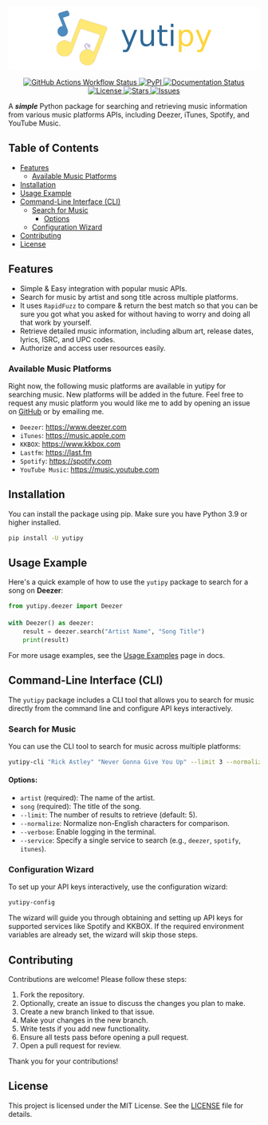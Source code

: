 <p align="center">
<img src="https://raw.githubusercontent.com/CheapNightbot/yutipy/main/docs/_static/yutipy_header.png" alt="yutipy" />
</p>

<p align="center">
<a href="https://github.com/CheapNightbot/yutipy/actions/workflows/tests.yml">
<img alt="GitHub Actions Workflow Status" src="https://img.shields.io/github/actions/workflow/status/cheapnightbot/yutipy/pytest-unit-testing.yml?style=for-the-badge&label=Pytest">
</a>
<a href="https://pypi.org/project/yutipy/">
<img src="https://img.shields.io/pypi/v/yutipy?style=for-the-badge" alt="PyPI" />
</a>
<a href="https://yutipy.readthedocs.io/en/latest/">
<img src="https://img.shields.io/readthedocs/yutipy?style=for-the-badge" alt="Documentation Status" />
</a>
<a href="https://github.com/CheapNightbot/yutipy/blob/master/LICENSE">
<img src="https://img.shields.io/github/license/CheapNightbot/yutipy?style=for-the-badge" alt="License" />
</a>
<a href="https://github.com/CheapNightbot/yutipy/stargazers">
<img src="https://img.shields.io/github/stars/CheapNightbot/yutipy?style=for-the-badge" alt="Stars" />
</a>
<a href="https://github.com/CheapNightbot/yutipy/issues">
<img src="https://img.shields.io/github/issues/CheapNightbot/yutipy?style=for-the-badge" alt="Issues" />
</a>
</p>

A _**simple**_ Python package for searching and retrieving music information from various music platforms APIs, including Deezer, iTunes, Spotify, and YouTube Music.

## Table of Contents

- [Features](#features)
    - [Available Music Platforms](#available-music-platforms)
- [Installation](#installation)
- [Usage Example](#usage-example)
- [Command-Line Interface (CLI)](#command-line-interface-cli)
    - [Search for Music](#search-for-music)
        - [Options](#options)
    - [Configuration Wizard](#configuration-wizard)
- [Contributing](#contributing)
- [License](#license)

## Features

- Simple & Easy integration with popular music APIs.
- Search for music by artist and song title across multiple platforms.
- It uses `RapidFuzz` to compare & return the best match so that you can be sure you got what you asked for without having to worry and doing all that work by yourself.
- Retrieve detailed music information, including album art, release dates, lyrics, ISRC, and UPC codes.
- Authorize and access user resources easily.

### Available Music Platforms

Right now, the following music platforms are available in yutipy for searching music. New platforms will be added in the future.
Feel free to request any music platform you would like me to add by opening an issue on [GitHub](https://github.com/CheapNightbot/yutipy/issues) or by emailing me.

- `Deezer`: https://www.deezer.com
- `iTunes`: https://music.apple.com
- `KKBOX`: https://www.kkbox.com
- `Lastfm`: https://last.fm
- `Spotify`: https://spotify.com
- `YouTube Music`: https://music.youtube.com

## Installation

You can install the package using pip. Make sure you have Python 3.9 or higher installed.

```bash
pip install -U yutipy
```

## Usage Example

Here's a quick example of how to use the `yutipy` package to search for a song on **Deezer**:

```python
from yutipy.deezer import Deezer

with Deezer() as deezer:
    result = deezer.search("Artist Name", "Song Title")
    print(result)
```

For more usage examples, see the [Usage Examples](https://yutipy.readthedocs.io/en/latest/usage_examples.html) page in docs.

## Command-Line Interface (CLI)

The `yutipy` package includes a CLI tool that allows you to search for music directly from the command line and configure API keys interactively.

### Search for Music

You can use the CLI tool to search for music across multiple platforms:

```bash
yutipy-cli "Rick Astley" "Never Gonna Give You Up" --limit 3 --normalize
```

#### Options:
- `artist` (required): The name of the artist.
- `song` (required): The title of the song.
- `--limit`: The number of results to retrieve (default: 5).
- `--normalize`: Normalize non-English characters for comparison.
- `--verbose`: Enable logging in the terminal.
- `--service`: Specify a single service to search (e.g., `deezer`, `spotify`, `itunes`).

### Configuration Wizard

To set up your API keys interactively, use the configuration wizard:

```bash
yutipy-config
```

The wizard will guide you through obtaining and setting up API keys for supported services like Spotify and KKBOX. If the required environment variables are already set, the wizard will skip those steps.

## Contributing

Contributions are welcome! Please follow these steps:

1. Fork the repository.
2. Optionally, create an issue to discuss the changes you plan to make.
3. Create a new branch linked to that issue.
4. Make your changes in the new branch.
5. Write tests if you add new functionality.
6. Ensure all tests pass before opening a pull request.
7. Open a pull request for review.

Thank you for your contributions!

## License

This project is licensed under the MIT License. See the [LICENSE](LICENSE) file for details.

